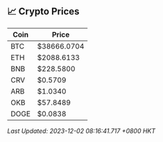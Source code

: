## 📈 Crypto Prices

| Coin | Price |
| ---- | ----- |
| BTC | $38666.0704 |
| ETH | $2088.6133 |
| BNB | $228.5800 |
| CRV | $0.5709 |
| ARB | $1.0340 |
| OKB | $57.8489 |
| DOGE | $0.0838 |

_Last Updated: 2023-12-02 08:16:41.717 +0800 HKT_